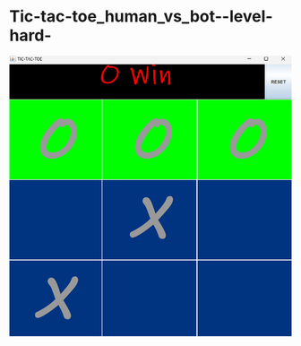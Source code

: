 # Tic-tac-toe_human_vs_bot--level-hard-

 <img src="images/pic.png" >
  
 
  
  
       
   
 
  
 
 
